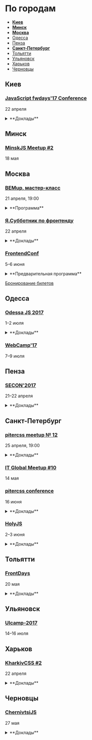 # По городам

- **[Киев](#Киев)**
- **[Минск](#Минск)**
- **[Москва](#Москва)**
- [Одесса](#Одесса)
- [Пенза](#Пенза)
- **[Санкт-Петербург](#Санкт-Петербург)**
- [Тольятти](#Тольятти)
- [Ульяновск](#Ульяновск)
- [Харьков](#Харьков)
- [Черновцы](#Черновцы)

## Киев

### [JavaScript fwdays'17 Conference](http://frameworksdays.com/event/js-frameworks-day-2017)

22 апреля

<details>
  <summary>**Доклады**</summary>

  - «Create Architecture and not Frameworks», Сергей Больщиков (Wix)
  - «Progressive web apps with Polymer», Martin Splitt (Archilogic)
  - «Testing in Node.js World», Никита Галкин (Ezetech)
  - «Introduction in Reactive Programming with React», Григорий Шехет (Grammarly)
  - «Internet of Peers», Mathias Buus (Open Source Hacker)
  - «2017: Автостопом по галактике JavaScript», Илья Климов (WookieeLabs)
  - «Password Hashing», Emil Bayes (CommodiTrader)
  - «Trojan War: SinonJS», Александра Калинина (Valor Software)
  - «React + Redux: performance & scalability», Виталий Редько (Ezetech)
  - «Настройка SEO для одностраничных web-приложений на Angular», Сергей Мелашич (Agilie)
  - «Compile like it's 2017», Артем Яворский (Hell Yeah LLC)
  - «CSS 5DX», Александр Павлыщ (Astound commerce)
  - «Robust and efficient message-driven development», Алексей Распопов (DataRobot)
  - «Vue.js или как наконец отказаться от React», Андрей Грачёв (Сrello)
  - «Improve your web application using Progressive Web Metrics», Artem Denysov (Ciklum)
  - «How to improve Angular 2 performance?», Александр Трищенко (DataArt)
</details>

## Минск

### [MinskJS Meetup #2](https://www.facebook.com/MinskJS)

18 мая

## Москва

### [BEMup, мастер-класс](https://ru.bem.info/forum/1314/)

21 апреля, 19:00

<details>
  <summary>**Программа**</summary>

  1. Напишем БЭМ-проект на основе project-stub.
  2. На примерах покажем, для чего нужны технологии BEMJSON, BEMTREE, BEMHTML, DEPS, и как использовать их вместе.
  3. По традиции ответим на все вопросы, которые вы зададите в комментариях к этому анонсу.
  4. Вопросы, которые возникнут во время мастер-класса, конечно, тоже не оставим без ответов :)
</details>

### [Я.Субботник по фронтенду](https://events.yandex.ru/events/yasubbotnik/22-april-2017/)

22 апреля

<details>
  <summary>**Доклады**</summary>

  - «Опыт внедрения Flow», Алексей Верхоланцев
  - «10k», Виталий Харисов
  - «Сomposition over inheritance», Владимир Гриненко
  - «Собираем Kinect из смартфона и Smart TV», Виталий Потапов, Александр Олейников
  - «Карта для Олимпиады», Иван Карев
  - «Сага о redux», Максим Васильев
  - «Жизнь без интернета», Артем Кувалдин
</details>

### [FrontendConf](http://frontendconf.ru/)

5–6 июня  

<details>
  <summary>**Предварительная программа**</summary>

  - Секция «Инструменты»
    - «React на стероидах», Владимир Гриненко (Яндекс)
    - «Ваш CSS нас не устраивает, мы придумаем свой», Роман Прудников (2ГИС)
    - «Бешеные псы: Angular 2 vs React», Евгений Гусев (Wrike)
    - «Юзабилити, конверсии и SEO для Frontend», Тарас Гуща (Seo.Ua)
    - «Рефакторинг клиентского кода или как отрефакторить миллион строк кода и не сойти с ума», Алексей Золотых (Wrike)
    - «React native на практике: от идеи до приложения», Павел Кондратенко (Rambler&Co)
    - «Паразитируем на React-экосистеме (Angular 2+)», Алексей Охрименко (IPONWEB)
    - «Как создать компонент, которым все захотят пользоваться», Виктор Русакович (GP Solutions)
    - «Возвращаем фронтенд на сервер с Korolev», Алексей Фомкин (Data Monsters)
    - «Документация REST API», Артём Кузвесов (Ideco)

  - Секция «Адаптация»
    - «Адаптивная верстка 5 лет спустя», Сергей Кузнецов (AGIMA)
    - «Как мы запустили offline-версию сайта RG.RU», Алексей Чернышев (Российская Газета)
    - «Как технология AMP HTML ускоряет сайты и повышает бизнес-метрики», Артём Цымпов (eski.mobi)
    - «Адаптивный сайт. Как грамотно сделать муху из слона и слона из мухи», Дмитрий Шагаров (Tutmee Agency)

  [Полный список докладов на рассмотрении](http://frontendconf.ru/2017/abstracts/)
</details>

[Бронирование билетов](http://conf.ontico.ru/conference/join/frontend_conf_2017.html)

## Одесса

### [Odessa JS 2017](https://odessajs.org/)

1–2 июля

<details>
  <summary>**Доклады**</summary>

  - «Progressive Web Apps или как сделать веб-приложение ближе к нативному», Тимофей Лавренюк
  - «Троянская война: SinonJS», Александра Калинина
  - «Component-Driven Development», Кожухаренко Николай
  - «Понимание Vim», Бойко Виктор
  - «Dart... жив?», Гусев Евгений
  - «Use cases of Node.js Streams», Andrii Shumada
  - «Как правильно думать», Oleksiy Pletnov
  - «Reactive State Management with Focal», Григорий Шехет
</details>

### [WebCamp'17](http://webcamp.in.ua)

7–9 июля

## Пенза

### [SECON'2017](http://2017.secon.ru)

21–22 апреля

<details>
  <summary>**Доклады**</summary>

  - «Кроссплатформенные приложения с Ionic 2 и Apache Cordova», Слава Жарков (Rails Jedies)
  - «Веб-компоненты: 4 года спустя», Маковеев Сергей (CodeInside)
  - «Elm в production», Васильков Василий (Ecwid)
</details>

## Санкт-Петербург

### [pitercss meetup № 12](https://pitercss.timepad.ru/event/457262/)

25 апреля, 19:00

<details>
  <summary>**Доклады**</summary>

  - «Как мы масштабировали банк для бизнеса», Александр Кашкабаш
  - «Цена пропущенного фрейма», Дмитрий Шуранов
  - Доклад уточняется
</details>

### [IT Global Meetup #10](http://piter-united.ru/itgm10/)

14 мая

### [pitercss conference](https://pitercss.com/)

16 июня

<details>
  <summary>**Доклады**</summary>

  - «Paint the web with CSS. On creating art with code», Eva Lettner (ChillBill)
  - «Creating Magic With Houdini», Patrick Kettner (Microsoft)
</details>

### [HolyJS](https://holyjs-piter.ru)

2–3 июня

<details>
  <summary>**Доклады**</summary>

  - «Forgotten funky functions», Jakob Mattson
  - «Переносим существующее web-приложение в виртуальную реальность», Денис Радин
  - «Зависимости в компонентном вебе, сделанные правильно», Владимир Гриненко
  - «Down the Rabbit Hole: JavaScript in Wonderland», Claudia Hernández
  - «Functional Programming in JS: What? Why? How?», Anjana Vakil
  - «Typing, Goto There and Back Again», Douglas Crockford
  - «The Post JavaScript Apocalypse», Douglas Crockford
  - «Rendering performance from the ground up», Martin Splitt (Archilogic)
  - «JS UX: Writing code for humans», Lea Verou
  - «The Hitchhiker's Guide to the Serverless Galaxy», Slobodan Stojanovic
</details>

## Тольятти

### [FrontDays](https://frontdays.ru)

20 мая

<details>
  <summary>**Доклады**</summary>

  - «Идем к синхронному flow в асинхронном мире node.js», Павлов Александр (AndersenLab)
  - «Деоптимизация JavaScript», Игорь Лобанов (OneTwoTrip)
  - «Мист. Сервис для работы с Apache Spark», Леонид Блохин (pache Spark)
  - «REACTивные терминалы оплаты. Да, так тоже можно!», Дмитрий Тупалов (Tyme.ru)
  - «Погружение в Service Worker», Олег Наянов (DZ Systems)
  - «Как мы уменьшили время релиза с 4 месяцев до 30 минут», Алексей Букин (Альфа-лаборатория)
  - «Прогрессивные методы ускорения», Артём Белов (Право.ру)
  - «λ в js без фанатизма», Михаил Синяков, (X-Card)
  - «В поисках утерянных полимеров», Влад Минаев (Haulmont)
  - «CSS-методологии от О до Б», Алексей Охрименко (IPONWEB)
  - «Оптимизация React приложений: сокращаем рендеры и не только», Дмитрий Васюк (RedMadRobot)
  - «Регрессионное тестирование верстки скриншотами с помощью gemini», Сергей Савельев (Яндекс)
  - «Весна. Время почистить код!», Виталий Потапов (Яндекс)
  - «Оптимизация сборки Webpack», Алексей Иванов (Evil Martians)
  - «Как подружить дизайнеров с разработчиками? Прототипирование на основе WebComponents», Виталий Грин (Альфа Лаборатория)
  - «AMP для e-comerce и журналистики», Игорь Шеко (Voximplant)
</details>

## Ульяновск

### [Ulcamp-2017](https://2017.ulcamp.ru/)

14–16 июля

## Харьков

### [KharkivCSS #2](http://kharkivcss.org)

22 апреля

<details>
  <summary>**Доклады**</summary>

  - «Что нам стоит дом построить?», Антон Немцев
  - «CSS Selectors», Евгений Исаков
  - «Построение сложных анимационных интерфейсов», Андрей Бойко
  - «Фронтенд по фэн-шуй», Виктор Павлов
  - «Bootstrap 4 уже скоро! Что там?», Игорь Зенич
  - «CSS-переменные», Елена Жукова
  - «Velosipedium structuris», Олександр Шпак
  - «Функциональные анимации в вебе», Денис Яровой
  - «Мой ванильный CSS», Вадим Макеев
</details>

## Черновцы

### [ChernivtsiJS](http://chernivtsi.js.org/)

27 мая

<details>
  <summary>**Доклады**</summary>

  - «Peg.js and writing custom grammar parser», Oleksandr Lapshin (Rails Reactor)
  - «Bootstrap: как правильно и что нового в 4-ке», Ihor Zenich (EPAM)
  - «Мобильные приложения на JS. Как, зачем, почему бы и нет?», Volodymyr Stelmakh (Hell Yeah LLC)
  - «Secret Topic», Roman Liutikov (Attendify)
  - «How to keep node_modules huge with Babel», Artem Yavorsky (Hell Yeah LLC)
  - «Styles in the world of components», Kyrylo Yakovenko (CleverCrew)
  - «Secret Topic», Tanya Sakharova (MobiDev)
  - «Програмування мікроконтроллерів на JavaScript», Andrew Kostetskyi (ASD Team)
  - «A word on Regular Expressions», Aleksey Shvayka (Hell Yeah LLC)
</details>
